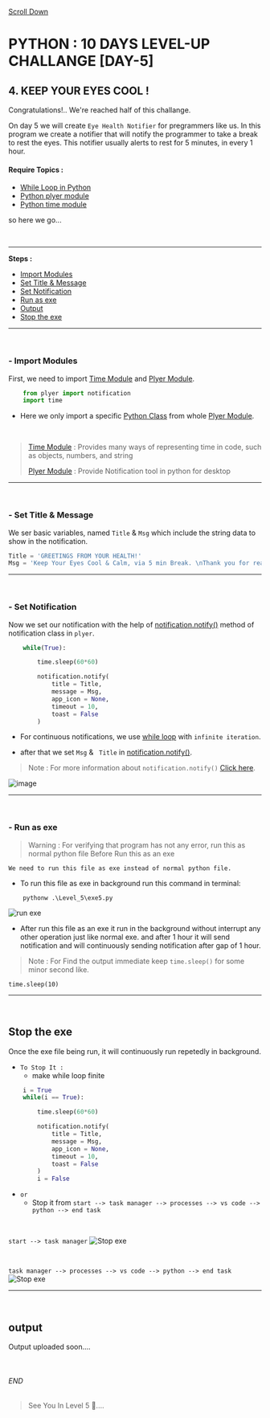 [Scroll Down](#end)

# PYTHON : 10 DAYS LEVEL-UP CHALLANGE [DAY-5]

## 4. KEEP YOUR EYES COOL !
Congratulations!.. We're reached half of this challange.

On day 5 we will create `Eye Health Notifier` for pregrammers like us. In this program we create a notifier that will notify the programmer to take a break to rest the eyes. This notifier usually alerts to rest for 5 minutes, in every 1 hour.

<!-- --- -->
[while loop]:https://www.w3schools.com/python/python_while_loops.asp

[plyer module]:https://www.geeksforgeeks.org/python-desktop-notifier-using-plyer-module/ 

[time module]:https://docs.python.org/3/library/time.html
<!-- --- -->

#### Require Topics :
- [While Loop in Python][while loop]
- [Python plyer module][plyer module]  
- [Python time module][time module]  

so here we go...

<br>

---

**Steps :**

- [Import Modules](#--import-modules)
- [Set Title & Message](#--set-title--message)
- [Set Notification](#--set-notification)
- [Run as exe](#--run-as-exe)
- [Output](#output)
- [Stop the exe](#stop-the-exe)

---          

<br>

### - Import Modules

First, we need to import [Time Module](https://docs.python.org/3/library/time.html) and [Plyer Module](https://www.geeksforgeeks.org/python-desktop-notifier-using-plyer-module/).

```python
    from plyer import notification  
    import time
```
* Here we only import a specific [Python Class](https://docs.python.org/3/tutorial/classes.html) from whole [Plyer Module][plyer module]. 

<br>

> [Time Module][time module] : Provides many ways of representing time in code, such as objects, numbers, and string
>
> [Plyer Module][plyer module] : Provide Notification tool in python for desktop

---

<br>

### - Set Title & Message
We ser basic variables, named `Title` & `Msg` which include the string data to show in the notification.

```python    
Title = 'GREETINGS FROM YOUR HEALTH!'  
Msg = 'Keep Your Eyes Cool & Calm, via 5 min Break. \nThank you for reading. Have a Good Day.'
```

---

<br>
     
### - Set Notification
Now we set our notification with the help of [notification.notify()](https://python.plainenglish.io/how-to-send-desktop-notifications-with-python-62a738850fbf) method of notification class in `plyer`. 

```python
    while(True):

        time.sleep(60*60)

        notification.notify(  
            title = Title,  
            message = Msg,  
            app_icon = None,  
            timeout = 10,  
            toast = False  
        ) 
```
* For continuous notifications, we use [while loop](https://www.w3schools.com/python/python_while_loops.asp) with `infinite iteration`.

* after that we set `Msg` & ` Title` in [notification.notify()](https://python.plainenglish.io/how-to-send-desktop-notifications-with-python-62a738850fbf).

> Note : For more information about `notification.notify()` [Click here](https://python.plainenglish.io/how-to-send-desktop-notifications-with-python-62a738850fbf). 

![image](/img/level5_output/notification_notify.png)

---

<br>
       
### - Run as exe

> Warning : For verifying that program has not any error, run this as normal python file Before Run this as an exe   

`We need to run this file as exe instead of normal python file.` 

* To run this file as exe in background run this command in terminal:

```
    pythonw .\Level_5\exe5.py
```
![run exe](/img/level5_output/command.png)

* After run this file as an exe it run in the background without interrupt any other operation just like normal exe. and after 1 hour it will send notification and will continuously sending notification after gap of 1 hour.

> Note : For Find the output immediate keep `time.sleep()` for some minor second like. 
```
time.sleep(10)
``` 

---

<br>
     
##  Stop the exe 

Once the exe file being run, it will continuously run repetedly in background.

* `To Stop It :`
    - make while loop finite
```python
    i = True
    while(i == True):

        time.sleep(60*60)

        notification.notify(  
            title = Title,  
            message = Msg,  
            app_icon = None,  
            timeout = 10,  
            toast = False  
        )
        i = False
```

* `or`
    - Stop it from `start --> task manager --> processes --> vs code --> python --> end task`

<br>

`start --> task manager`
![Stop exe](/img/level5_output/stop_1.png)

<br>

`task manager --> processes --> vs code --> python --> end task`
![Stop exe](/img/level5_output/stop.png)

---

<br>
     
##  output  
Output uploaded soon.... 

<br>

###### END


> See You In Level 5 👀....
